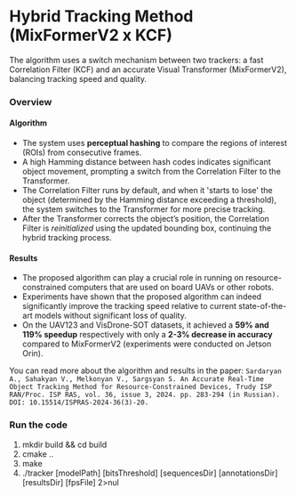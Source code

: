 # Hybrid Tracking Method (MixFormerV2 x KCF)

The algorithm uses a switch mechanism between two trackers: a fast Correlation Filter (KCF) and an accurate Visual Transformer (MixFormerV2), balancing tracking speed and quality.

### Overview

#### Algorithm

- The system uses **perceptual hashing** to compare the regions of interest (ROIs) from consecutive frames. 
- A high Hamming distance between hash codes indicates significant object movement, prompting a switch from the Correlation Filter to the Transformer.
- The Correlation Filter runs by default, and when it 'starts to lose' the object (determined by the Hamming distance exceeding a threshold), the system switches to the Transformer for more precise tracking.
- After the Transformer corrects the object’s position, the Correlation Filter is *reinitialized* using the updated bounding box, continuing the hybrid tracking process.

#### Results

- The proposed algorithm can play a crucial role in running on resource-constrained computers that are used on board UAVs or other robots. 
- Experiments have shown that the proposed algorithm can indeed significantly improve the tracking speed relative to current state-of-the-art models without significant loss of quality. 
- On the UAV123 and VisDrone-SOT datasets, it achieved a **59% and 119% speedup** respectively with only a **2-3% decrease in accuracy** compared to MixFormerV2 (experiments were conducted on Jetson Orin).

You can read more about the algorithm and results in the paper:
`Sardaryan A., Sahakyan V., Melkonyan V., Sargsyan S. An Accurate Real-Time Object Tracking Method for Resource-Constrained Devices, Trudy ISP RAN/Proc. ISP RAS, vol. 36, issue 3, 2024. pp. 283-294 (in Russian). DOI: 10.15514/ISPRAS-2024-36(3)-20.`

### Run the code

1. mkdir build && cd build
2. cmake ..
3. make
4. ./tracker [modelPath] [bitsThreshold] [sequencesDir] [annotationsDir] [resultsDir] [fpsFile] 2>nul
